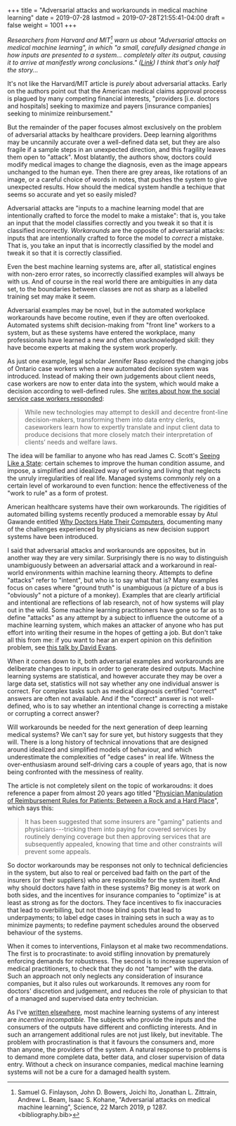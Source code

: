 +++
title = "Adversarial attacks and workarounds in medical machine learning"
date = 2019-07-28
lastmod = 2019-07-28T21:55:41-04:00
draft = false
weight = 1001
+++

_Researchers from Harvard and MIT[^fn:1] warn us about "Adversarial attacks on medical machine learning", in which "a small, carefully designed change in how inputs are presented to a system... completely alter its output, causing it to arrive at manifestly wrong conclusions." ([Link](https://science.sciencemag.org/content/363/6433/1287)) I think that's only half the story..._

It's not like the Harvard/MIT article is _purely_ about adversarial attacks. Early on the authors point out that the American medical claims approval process is plagued by many competing financial interests, "providers [i.e. doctors and hospitals] seeking to maximize and payers [insurance companies] seeking to minimize reinbursement."

But the remainder of the paper focuses almost exclusively on the problem of adversarial attacks by healthcare providers. Deep learning algorithms may be uncannily accurate over a well-defined data set, but they are also fragile if a sample steps in an unexpected direction, and this fragility leaves them open to "attack". Most blatantly, the authors show, doctors could modify medical images to change the diagnosis, even as the image appears unchanged to the human eye. Then there are grey areas, like rotations of an image, or a careful choice of words in notes, that pushes the system to give unexpected results. How should the medical system handle a techique that seems so accurate and yet so easily misled?

Adversarial attacks are "inputs to a machine learning model that are intentionally crafted to force the model to make a mistake": that is, you take an input that the model classifies correctly and you tweak it so that it is classified incorrectly. _Workarounds_ are the opposite of adversarial attacks: inputs that are intentionally crafted to force the model to _correct_ a mistake. That is, you take an input that is incorrectly classified by the model and tweak it so that it is correctly classified.

Even the best machine learning systems are, after all, statistical engines with non-zero error rates, so incorrectly classified examples will always be with us. And of course in the real world there are ambiguities in any data set, to the boundaries between classes are not as sharp as a labelled training set may make it seem.

Adversarial examples may be novel, but in the automated workplace workarounds have become routine, even if they are often overlooked. Automated systems shift decision-making from "front line" workers to a system, but as these systems have entered the workplace, many professionals have learned a new and often unacknowledged skill: they have become experts at making the system work properly.

As just one example, legal scholar Jennifer Raso explored the changing jobs of Ontario case workers when a new automated decision system was introduced. Instead of making their own judgements about client needs, case workers are now to enter data into the system, which would make a decision according to well-defined rules. She [writes about how the social service case workers responded](https://ssrn.com/abstract=3062620):

> While new technologies may attempt to deskill and decentre front-line decision-makers, transforming them into data entry clerks, caseworkers learn how to expertly translate and input client data to produce decisions that more closely match their interpretation of clients’ needs and welfare laws.

The idea will be familiar to anyone who has read James C. Scott's [Seeing Like a State](https://yalebooks.yale.edu/book/9780300078152/seeing-state): certain schemes to improve the human condition assume, and impose, a simplified and idealized way of working and living that neglects the unruly irregularities of real life. Managed systems commonly rely on a certain level of workaround to even function: hence the effectiveness of the "work to rule" as a form of protest.

American healthcare systems have their own workarounds. The rigidities of automated billing systems recently produced a memorable essay by Atul Gawande entitled [Why Doctors Hate Their Computers](https://www.newyorker.com/magazine/2018/11/12/why-doctors-hate-their-computers), documenting many of the challenges experienced by physicians as new decision support systems have been introduced.

I said that adversarial attacks and workarounds are opposites, but in another way they are very similar. Surprisingly there is no way to distinguish unambiguously between an adversarial attack and a workaround in real-world environments within machine learning theory. Attempts to define "attacks" refer to "intent", but who is to say what that is? Many examples focus on cases where "ground truth" is unambiguous (a picture of a bus is "obviously" not a picture of a monkey). Examples that are clearly artificial and intentional are reflections of lab research, not of how systems will play out in the wild. Some machine learning practitioners have gone so far as to define "attacks" as any attempt by a subject to influence the outcome of a machine learning system, which makes an attacker of anyone who has put effort into writing their resume in the hopes of getting a job. But don't take all this from me: if you want to hear an expert opinion on this definition problem, see [this talk by David Evans](https://www.youtube.com/watch?v=sFhD6ABghf8).

When it comes down to it, both adversarial examples and workarounds are deliberate changes to inputs in order to generate desired outputs. Machine learning systems are statistical, and however accurate they may be over a large data set, statistics will not say whether any one individual answer is correct. For complex tasks such as medical diagnosis certified "correct" answers are often not available. And if the "correct" answer is not well-defined, who is to say whether an intentional change is correcting a mistake or corrupting a correct answer?

Will workarounds be needed for the next generation of deep learning medical systems? We can't say for sure yet, but history suggests that they will. There is a long history of technical innovations that are designed around idealized and simplified models of behaviour, and which underestimate the complexities of "edge cases" in real life. Witness the over-enthusiasm around self-driving cars a couple of years ago, that is now being confronted with the messiness of reality.

The article is not completely silent on the topic of workaroudns: it does reference a paper from almost 20 years ago titled "[Physician Manipulation of Reimbursement Rules for Patients: Between a Rock and a Hard Place](https://jamanetwork.com/journals/jama/fullarticle/192577)", which says this:

> It has been suggested that some insurers are "gaming" patients and physicians---tricking them into paying for covered services by routinely denying coverage but then approving services that are subsequently appealed, knowing that time and other constraints will prevent some appeals.

So doctor workarounds may be responses not only to technical deficiencies in the system, but also to real or perceived bad faith on the part of the insurers (or their suppliers) who are responsible for the system itself. And why should doctors have faith in these systems? Big money is at work on both sides, and the incentives for insurance companies to "optimize" is at least as strong as for the doctors. They face incentives to fix inaccuracies that lead to overbilling, but not those blind spots that lead to underpayments; to label edge cases in training sets in such a way as to minimize payments; to redefine payment schedules around the observed behaviour of the systems.

When it comes to interventions, Finlayson et al make two recommendations. The first is to procrastinate: to avoid stifling innovation by prematurely enforcing demands for robustness. The second is to increase supervision of medical practitioners, to check that they do not "tamper" with the data. Such an approach not only neglects any consideration of insurance companies, but it also rules out workarounds. It removes any room for doctors' discretion and judgement, and reduces the role of physician to that of a managed and supervised data entry technician.

As I've [written elsewhere](https://ssrn.com/abstract=3363342), most machine learning systems of any interest are _incentive incompatible._ The subjects who provide the inputs and the consumers of the outputs have different and conflicting interests. And in such an arrangement additional rules are not just likely, but inevitable. The problem with procrastination is that it favours the consumers and, more than anyone, the providers of the system. A natural response to problems is to demand more complete data, better data, and closer supervision of data entry. Without a check on insurance companies, medical machine learning systems will not be a cure for a damaged health system.

[^fn:1]: Samuel G. Finlayson, John D. Bowers, Joichi Ito, Jonathan L. Zittrain, Andrew L. Beam, Isaac S. Kohane, "Adversarial attacks on medical machine learning", Science, 22 March 2019, p 1287. <bibliography.bib>
